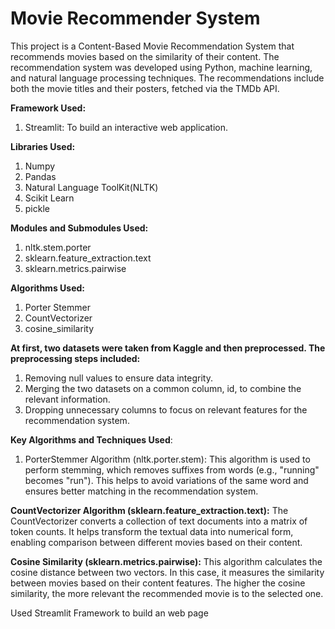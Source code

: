 # Movie Recommender System
This project is a Content-Based Movie Recommendation System that recommends movies based on the similarity of their content. The recommendation system was developed using Python, machine learning, and natural language processing techniques. The recommendations include both the movie titles and their posters, fetched via the TMDb API.

**Framework Used:**
  1. Streamlit: To build an interactive web application.
     
**Libraries Used:**
  1. Numpy
  2. Pandas
  3. Natural Language ToolKit(NLTK)
  4. Scikit Learn
  5. pickle
     
**Modules and Submodules Used:**
  1. nltk.stem.porter
  2. sklearn.feature_extraction.text
  3. sklearn.metrics.pairwise
     
**Algorithms Used:**
  1. Porter Stemmer
  2. CountVectorizer
  3. cosine_similarity

**At first, two datasets were taken from Kaggle and then preprocessed. The preprocessing steps included:**
1. Removing null values to ensure data integrity.
2. Merging the two datasets on a common column, id, to combine the relevant information.
3. Dropping unnecessary columns to focus on relevant features for the recommendation system.

**Key Algorithms and Techniques Used**:
1. PorterStemmer Algorithm (nltk.porter.stem):
This algorithm is used to perform stemming, which removes suffixes from words (e.g., "running" becomes "run"). This helps to avoid variations of the same word and ensures better matching in the recommendation system.

**CountVectorizer Algorithm (sklearn.feature_extraction.text):**
The CountVectorizer converts a collection of text documents into a matrix of token counts. It helps transform the textual data into numerical form, enabling comparison between different movies based on their content.

**Cosine Similarity (sklearn.metrics.pairwise):**
This algorithm calculates the cosine distance between two vectors. In this case, it measures the similarity between movies based on their content features. The higher the cosine similarity, the more relevant the recommended movie is to the selected one.

Used Streamlit Framework to build an web page


